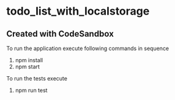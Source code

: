 # todo_list_with_localstorage

## Created with CodeSandbox

To run the application execute following commands in sequence

1. npm install
2. npm start

To run the tests execute

1. npm run test
